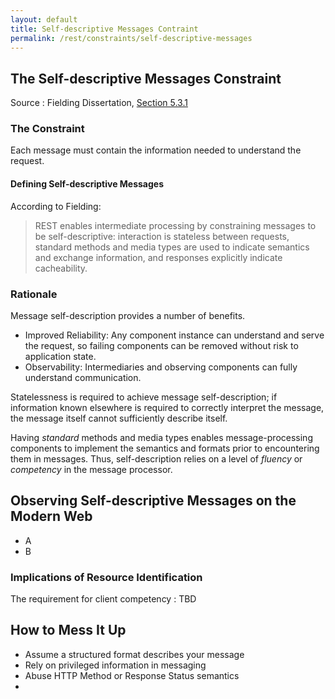 ```yaml
---
layout: default
title: Self-descriptive Messages Contraint
permalink: /rest/constraints/self-descriptive-messages
---
```


## The Self-descriptive Messages Constraint

Source
: Fielding Dissertation, [Section 5.3.1](https://www.ics.uci.edu/~fielding/pubs/dissertation/rest_arch_style.htm#sec_5_3_1)

### The Constraint

Each message must contain the information needed to understand the request.

#### Defining Self-descriptive Messages

According to Fielding:
> REST enables intermediate processing by constraining
> messages to be self-descriptive: interaction is 
> stateless between requests, standard methods and media
> types are used to indicate semantics and exchange 
> information, and responses explicitly indicate cacheability.


### Rationale

Message self-description provides a number of
benefits.
- Improved Reliability:  Any component instance
can understand and serve the request, so 
failing components can be removed without risk
to application state.
- Observability: Intermediaries and observing
components can fully understand communication.

Statelessness is required to achieve message
self-description; if information known elsewhere
is required to correctly interpret the message,
the message itself cannot sufficiently describe
itself.

Having _standard_ methods and media
types enables message-processing components to
implement the semantics and formats prior to
encountering them in messages.  Thus,
self-description relies on a level of
_fluency_ or _competency_ in the message
processor.

## Observing Self-descriptive Messages on the Modern Web
- A
- B

### Implications of Resource Identification

The requirement for client competency
: TBD

## How to Mess It Up

- Assume a structured format describes your message
- Rely on privileged information in messaging
- Abuse HTTP Method or Response Status semantics
- 
